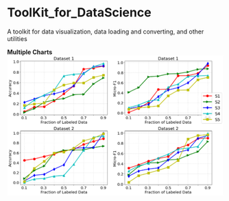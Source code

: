 # ToolKit_for_DataScience
A toolkit for data visualization, data loading and converting, and other utilities


**Multiple Charts**
![plot](./demo.png)

